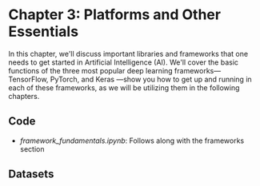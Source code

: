 # Chapter 3: Platforms and Other Essentials

In this chapter, we'll discuss important libraries and frameworks that one needs to get started in Artificial Intelligence (AI). We'll cover the basic functions of the three most popular deep learning frameworks—TensorFlow, PyTorch, and Keras —show you how to get up and running in each of these frameworks, as we will be utilizing them in the following chapters.
## Code

- *framework_fundamentals.ipynb*: Follows along with the frameworks section

## Datasets



